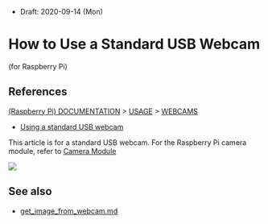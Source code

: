 * Draft: 2020-09-14 (Mon)

# How to Use a Standard USB Webcam

(for Raspberry Pi)

## References

[(Raspberry Pi) DOCUMENTATION](https://www.raspberrypi.org/documentation) > [USAGE](https://www.raspberrypi.org/documentation/usage) > [WEBCAMS](https://www.raspberrypi.org/documentation/usage/webcams)

* [Using a standard USB webcam](https://www.raspberrypi.org/documentation/usage/webcams/)

This article is for a standard USB webcam. For the Raspberry Pi camera module, refer to [Camera Module](https://www.raspberrypi.org/documentation/usage/camera/README.md)

<img src='https://img.youtube.com/vi/GImeVqHQzsE/0.jpg'>

## See also

* [get_image_from_webcam.md](get_image_from_webcam.md)

  